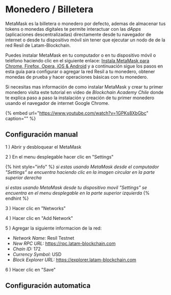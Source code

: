 # Monedero / Billetera

MetaMask es la billetera o monedero por defecto, ademas de almacenar tus tokens o monedas digitales te permite interactuar con las _dApps_ \(aplicaciones descentralizadas\) directamente desde tu navegador de internet o desde tu dispositivo móvil sin tener que ejecutar un nodo de de la red Resil de Latam-Blockchain.

Puedes instalar MetaMask en tu computador o en tu dispositivo móvil o teléfono haciendo clic en el siguiente enlace:
[Instala MetaMask para Chrome, Firefox, Opera, iOS & Android](https://metamask.io/download.html) y a continuación sigue los pasos en esta guía para configurar o agregar la red Resil a tu monedero, obtener monedas de prueba y hacer operaciones básicas con tu monedero.

Si necesitas mas información de como instalar MetaMask y crear tu primer monedero visita este tutorial en video de  _Blockchain Academy Chile_ donde te explica paso a paso la instalación y creación de tu primer monedero usando el navegador de internet Google Chrome.

{% embed url="https://www.youtube.com/watch?v=1GPKs8XbGbc" caption="" %}

## Configuración manual

1 \) Abrir y desbloquear el MetaMask  

2 \) En el menu desplegable hacer clic en "Settings"

{% hint style="info" %}
*si estas usando MetaMask desde el computador "Settings" se encuentra haciendo clic en la imagen circular en la parte superior derecha*

*si estas usando MetaMask desde tu dispositivo movil "Settings" se encuentra en el menu desplegable en la parte superior izquierda*
{% endhint %}

3 \) Hacer clic en "Networks"

4 \) Hacer clic en "Add Network"

5 \) Agregar la siguiente informacion de la red:

  * _Network Name:_        Resil Testnet
  * _New RPC URL:_         https://rpc.latam-blockchain.com
  * _Chain ID:_               172
  * _Currency Symbol:_     USD
  * _Block Explorer URL:_  https://explorer.latam-blockchain.com

6 \) Hacer clic en "Save"


## Configuración automatica 

